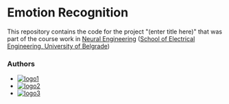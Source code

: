 # Emotion Recognition

This repository contains the code for the project "(enter title here)" that was part of the course work in [Neural Engineering](http://automatika.etf.bg.ac.rs/sr/13m051ni) ([School of Electrical Engineering, University of Belgrade](https://www.etf.bg.ac.rs/))

### Authors
* [![logo1](https://img.shields.io/github/followers/cokoladnomleko?label=Tamara%20Stajic&style=social)](https://github.com/cokoladnomleko)
* [![logo2](https://img.shields.io/github/followers/doxiekong?label=Jelena%20Jovanovic&style=social)](https://github.com/doxiekong)
* [![logo3](https://img.shields.io/github/followers/nebojsa55?label=nebojsa%20Jovanovic&style=social)](https://github.com/nebojsa55)
